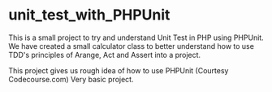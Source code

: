 # unit_test_with_PHPUnit
This is a small project to try and understand Unit Test in PHP using PHPUnit.
We have created a small calculator class to better understand how to use TDD's principles of Arange, Act and Assert into a project.

This project gives us rough idea of how to use PHPUnit (Courtesy Codecourse.com)
Very basic project.
